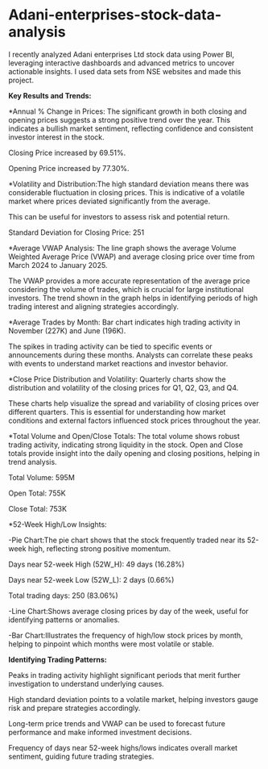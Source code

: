 # Adani-enterprises-stock-data-analysis

I recently analyzed Adani enterprises Ltd stock data using Power BI, leveraging interactive dashboards and advanced metrics to uncover actionable insights. I used data sets from NSE websites and made this project.

**Key Results and Trends:**

*Annual % Change in Prices: The significant growth in both closing and opening prices suggests a strong positive trend over the year. This indicates a bullish market sentiment, reflecting confidence and consistent investor interest in the stock.

Closing Price increased by 69.51%.

Opening Price increased by 77.30%.

*Volatility and Distribution:The high standard deviation means there was considerable fluctuation in closing prices. This is indicative of a volatile market where prices deviated significantly from the average.
 
This can be useful for investors to assess risk and potential return.

Standard Deviation for Closing Price: 251


*Average VWAP Analysis: The line graph shows the average Volume Weighted Average Price (VWAP) and average closing price over time from March 2024 to January 2025.

The VWAP provides a more accurate representation of the average price considering the volume of trades, which is crucial for large institutional investors. The trend shown in the graph helps in identifying periods of high trading interest and aligning strategies accordingly.

*Average Trades by Month: Bar chart indicates high trading activity in November (227K) and June (196K).

The spikes in trading activity can be tied to specific events or announcements during these months. Analysts can correlate these peaks with events to understand market reactions and investor behavior.

*Close Price Distribution and Volatility: Quarterly charts show the distribution and volatility of the closing prices for Q1, Q2, Q3, and Q4.

These charts help visualize the spread and variability of closing prices over different quarters. This is essential for understanding how market conditions and external factors influenced stock prices throughout the year.


*Total Volume and Open/Close Totals: The total volume shows robust trading activity, indicating strong liquidity in the stock. Open and Close totals provide insight into the daily opening and closing positions, helping in trend analysis.

Total Volume: 595M

Open Total: 755K

Close Total: 753K


*52-Week High/Low Insights: 

-Pie Chart:The pie chart shows that the stock frequently traded near its 52-week high, reflecting strong positive momentum.

Days near 52-week High (52W_H): 49 days (16.28%)

Days near 52-week Low (52W_L): 2 days (0.66%)

Total trading days: 250 (83.06%)

-Line Chart:Shows average closing prices by day of the week,  useful for identifying patterns or anomalies.

-Bar Chart:Illustrates the frequency of high/low stock prices by month, helping to pinpoint which months were most volatile or stable.


**Identifying Trading Patterns:**

Peaks in trading activity highlight significant periods that merit further investigation to understand underlying causes.

High standard deviation points to a volatile market, helping investors gauge risk and prepare strategies accordingly.

Long-term price trends and VWAP can be used to forecast future performance and make informed investment decisions.

Frequency of days near 52-week highs/lows indicates overall market sentiment, guiding future trading strategies.

